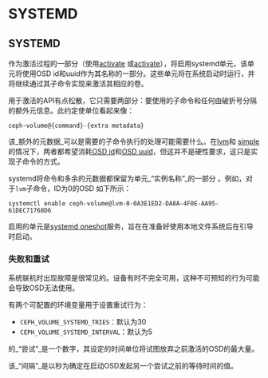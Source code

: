 # SYSTEMD

## SYSTEMD 

作为激活过程的一部分（使用[activate](https://docs.ceph.com/docs/nautilus/ceph-volume/lvm/activate/#ceph-volume-lvm-activate) 或[activate](https://docs.ceph.com/docs/nautilus/ceph-volume/simple/activate/#ceph-volume-simple-activate)），将启用systemd单元，该单元将使用OSD id和uuid作为其名称的一部分。这些单元将在系统启动时运行，并将继续通过其子命令实现来激活其相应的卷。

用于激活的API有点松散，它只需要两部分：要使用的子命令和任何由破折号分隔的额外元信息。此约定使单位看起来像：

```text
ceph-volume@{command}-{extra metadata}
```

该_额外的元数据_可以是需要的子命令执行的处理可能需要什么。在[lvm](https://docs.ceph.com/docs/nautilus/ceph-volume/lvm/#ceph-volume-lvm)和 [simple](https://docs.ceph.com/docs/nautilus/ceph-volume/simple/#ceph-volume-simple)的情况下，两者都希望消耗[OSD id](https://docs.ceph.com/docs/nautilus/glossary/#term-osd-id)和[OSD uuid](https://docs.ceph.com/docs/nautilus/glossary/#term-osd-uuid)，但这并不是硬性要求，这只是实现子命令的方式。

systemd将命令和多余的元数据都保留为单元_“实例名称”_的一部分 。例如，对于`lvm`子命令，ID为0的OSD 如下所示：

```text
systemctl enable ceph-volume@lvm-0-0A3E1ED2-DA8A-4F0E-AA95-61DEC71768D6
```

启用的单元是[systemd oneshot](https://docs.ceph.com/docs/nautilus/glossary/#term-systemd-oneshot)服务，旨在在准备好使用本地文件系统后在引导时启动。

### 失败和重试

系统联机时出现故障是很常见的。设备有时不完全可用，这种不可预知的行为可能会导致OSD无法使用。

有两个可配置的环境变量用于设置重试行为：

* `CEPH_VOLUME_SYSTEMD_TRIES`：默认为30
* `CEPH_VOLUME_SYSTEMD_INTERVAL`：默认为5

的_“尝试”_是一个数字，其设定的时间单位将试图放弃之前激活的OSD的最大量。

该_“间隔”_是以秒为确定在启动OSD发起另一个尝试之前的等待时间的值。

